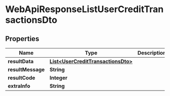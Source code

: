 
# WebApiResponseListUserCreditTransactionsDto

## Properties
Name | Type | Description | Notes
------------ | ------------- | ------------- | -------------
**resultData** | [**List&lt;UserCreditTransactionsDto&gt;**](UserCreditTransactionsDto.md) |  |  [optional]
**resultMessage** | **String** |  |  [optional]
**resultCode** | **Integer** |  |  [optional]
**extraInfo** | **String** |  |  [optional]



